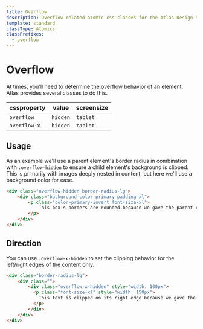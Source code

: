 ```yaml
---
title: Overflow
description: Overflow related atomic css classes for the Atlas Design System
template: standard
classType: Atomics
classPrefixes:
  - overflow
---
```


# Overflow

At times, you'll need to determine the overflow behavior of an element. Atlas provides several classes to do this.

| cssproperty | value    | screensize |
| ----------- | -------- | ---------- |
| `overflow`  | `hidden` | `tablet`   |
| `overflow-x`  | `hidden` | `tablet`   |

## Usage

As an example we'll use a parent element's border radius in combination with `.overflow-hidden` to ensure a child element's background is clipped. This is primarily with images deeply nested in content, but here we'll use a background color for ease.

```html
<div class="overflow-hidden border-radius-lg">
	<div class="background-color-primary padding-xl">
		<p class="color-primary-invert font-size-xl">
			This box's borders are rounded because we gave the parent container overflow-hidden
		</p>
	</div>
</div>
```

## Direction

You can use `.overflow-x-hidden` to set the clipping behavior for the left/right edges of the content only.

```html
<div class="border-radius-lg">
    <div class="">
        <div class="overflow-x-hidden" style="width: 100px">
          <p class="font-size-xl" style="width: 150px">
            This text is clipped on its right edge because we gave the parent container overflow-hidden.
          </p>
        </div>
    </div>
</div>
```
